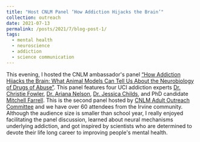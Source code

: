 ```yaml
---
title: "Host CNLM Panel ‘How Addiction Hijacks the Brain’"
collection: outreach
date: 2021-07-13
permalink: /posts/2021/7/blog-post-1/
tags:
  - mental health
  - neuroscience
  - addiction
  - science communication
---
```


This evening, I hosted the CNLM ambassador's panel [“How Addiction Hijacks the Brain: What Animal Models Can Tell Us About the Neurobiology of Drugs of Abuse”](https://cnlm.uci.edu/event/how-addiction-hijacks-the-brain-what-animal-models-can-tell-us-about-the-neurobiology-of-drugs-of-abuse/). This panel features four UCI addiction experts [Dr. Christie Fowler](https://faculty.sites.uci.edu/fowlerlab/director/), [Dr. Ariana Nelson](https://www.ucihealth.org/find-a-doctor/n/ariana-nelson), [Dr. Jessica Childs](https://mwoodlab.bio.uci.edu/lab/), and PhD candidate [Mitchell Farrell](https://faculty.sites.uci.edu/mahlerlab/lab/). This is the second panel hosted by [CNLM Adult Outreach Committee](https://cnlm.uci.edu/ambassadors/#:~:text=The%20CNLM%20Ambassador%20Program%2C%20led,through%20outreach%20and%20educational%20activities.) and we have over 60 attendees from the Irvine community. Although the audience size is smaller than school year, I really enjoyed facilitating the panel discussion, learned about neural mechanisms underlying addiction, and got inspired by scientists who are determined to devote their life long career to improving people's mental health.
